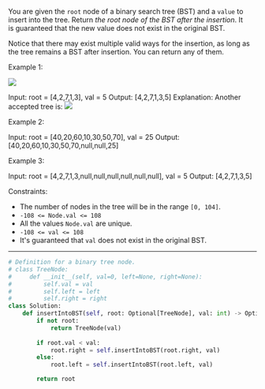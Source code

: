 You are given the `root` node of a binary search tree (BST) and a `value` to insert into the tree. Return _the root node of the BST after the insertion_. It is guaranteed that the new value does not exist in the original BST.

Notice that there may exist multiple valid ways for the insertion, as long as the tree remains a BST after insertion. You can return any of them.

Example 1:

![](https://assets.leetcode.com/uploads/2020/10/05/insertbst.jpg)

Input: root = [4,2,7,1,3], val = 5
Output: [4,2,7,1,3,5]
Explanation: Another accepted tree is:
![](https://assets.leetcode.com/uploads/2020/10/05/bst.jpg)

Example 2:

Input: root = [40,20,60,10,30,50,70], val = 25
Output: [40,20,60,10,30,50,70,null,null,25]

Example 3:

Input: root = [4,2,7,1,3,null,null,null,null,null,null], val = 5
Output: [4,2,7,1,3,5]

Constraints:

- The number of nodes in the tree will be in the range `[0, 104]`.
- `-108 <= Node.val <= 108`
- All the values `Node.val` are unique.
- `-108 <= val <= 108`
- It's guaranteed that `val` does not exist in the original BST.

---

```python
# Definition for a binary tree node.
# class TreeNode:
#     def __init__(self, val=0, left=None, right=None):
#         self.val = val
#         self.left = left
#         self.right = right
class Solution:
    def insertIntoBST(self, root: Optional[TreeNode], val: int) -> Optional[TreeNode]:
        if not root:
            return TreeNode(val)
        
        if root.val < val:
            root.right = self.insertIntoBST(root.right, val)
        else:
            root.left = self.insertIntoBST(root.left, val)

        return root
```
